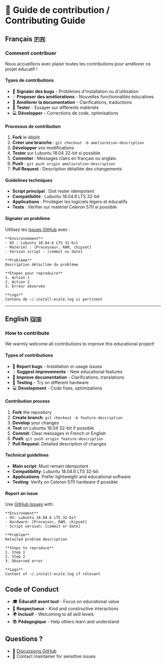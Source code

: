# 🤝 Guide de contribution / Contributing Guide

## Français 🇫🇷

### Comment contribuer

Nous accueillons avec plaisir toutes les contributions pour améliorer ce projet éducatif !

#### Types de contributions
- 🐛 **Signaler des bugs** - Problèmes d'installation ou d'utilisation
- 💡 **Proposer des améliorations** - Nouvelles fonctionnalités éducatives
- 📝 **Améliorer la documentation** - Clarifications, traductions
- 🧪 **Tester** - Essayer sur différents matériels
- 💻 **Développer** - Corrections de code, optimisations

#### Processus de contribution

1. **Fork** le dépôt
2. **Créer une branche** : `git checkout -b amelioration-description`
3. **Développer** vos modifications
4. **Tester** sur Lubuntu 18.04 32-bit si possible
5. **Commiter** : Messages clairs en français ou anglais
6. **Push** : `git push origin amelioration-description`
7. **Pull Request** : Description détaillée des changements

#### Guidelines techniques

- **Script principal** : Doit rester idempotent
- **Compatibilité** : Lubuntu 18.04.6 LTS 32-bit
- **Applications** : Privilégier les logiciels légers et éducatifs
- **Tests** : Vérifier sur matériel Celeron 570 si possible

#### Signaler un problème

Utilisez les [Issues GitHub](https://github.com/jbdoumenjou/lubuntu-school-revival/issues) avec :

```
**Environnement**
- OS : Lubuntu 18.04.6 LTS 32-bit
- Matériel : [Processeur, RAM, chipset]
- Version script : [commit ou date]

**Problème**
Description détaillée du problème

**Étapes pour reproduire**
1. Action 1
2. Action 2
3. Erreur observée

**Logs**
Contenu de ~/.install-ecole.log si pertinent
```

---

## English 🇬🇧

### How to contribute

We warmly welcome all contributions to improve this educational project!

#### Types of contributions
- 🐛 **Report bugs** - Installation or usage issues
- 💡 **Suggest improvements** - New educational features
- 📝 **Improve documentation** - Clarifications, translations
- 🧪 **Testing** - Try on different hardware
- 💻 **Development** - Code fixes, optimizations

#### Contribution process

1. **Fork** the repository
2. **Create branch**: `git checkout -b feature-description`
3. **Develop** your changes
4. **Test** on Lubuntu 18.04 32-bit if possible
5. **Commit**: Clear messages in French or English
6. **Push**: `git push origin feature-description`
7. **Pull Request**: Detailed description of changes

#### Technical guidelines

- **Main script**: Must remain idempotent
- **Compatibility**: Lubuntu 18.04.6 LTS 32-bit
- **Applications**: Prefer lightweight and educational software
- **Testing**: Verify on Celeron 570 hardware if possible

#### Report an issue

Use [GitHub Issues](https://github.com/jbdoumenjou/lubuntu-school-revival/issues) with:

```
**Environment**
- OS: Lubuntu 18.04.6 LTS 32-bit
- Hardware: [Processor, RAM, chipset]
- Script version: [commit or date]

**Problem**
Detailed problem description

**Steps to reproduce**
1. Step 1
2. Step 2
3. Observed error

**Logs**
Content of ~/.install-ecole.log if relevant
```

## Code of Conduct

- 🎓 **Éducatif avant tout** - Focus on educational value
- 🤝 **Respectueux** - Kind and constructive interactions
- 🌍 **Inclusif** - Welcoming to all skill levels
- 📚 **Pédagogique** - Help others learn and understand

## Questions ?

- 💬 [Discussions GitHub](https://github.com/jbdoumenjou/lubuntu-school-revival/discussions)
- 📧 Contact maintainer for sensitive issues
